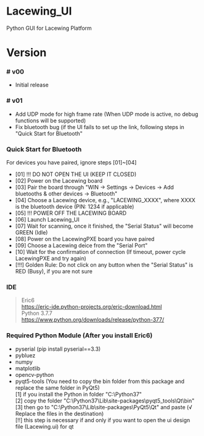 # Lacewing_UI
Python GUI for Lacewing Platform

# Version
### \# v00
* Initial release
### \# v01
* Add UDP mode for high frame rate (When UDP mode is active, no debug functions will be supported)
* Fix bluetooth bug (if the UI fails to set up the link, following steps in "Quick Start for Bluetooth"

### Quick Start for Bluetooth
For devices you have paired, ignore steps [01]~[04]

* [01] !!! DO NOT OPEN THE UI (KEEP IT CLOSED)
* [02] Power on the Lacewing board
* [03] Pair the board through "WIN -> Settings -> Devices -> Add bluetooths & other devices -> Bluetooth"
* [04] Choose a Lacewing device, e.g., "LACEWING_XXXX", where XXXX is the bluetooth device (PIN: 1234 if applicable)
* [05] !!! POWER OFF THE LACEWING BOARD
* [06] Launch Lacewing_UI
* [07] Wait for scanning, once it finished, the "Serial Status" will become GREEN (Idle)
* [08] Power on the LacewingPXE board you have paired
* [09] Choose a Lacewing deice from the "Serial Port"
* [10] Wait for the confirmation of connection (If timeout, power cycle LacewingPXE and try again)
* [!!!] Golden Rule: Do not click on any button when the "Serial Status" is RED (Busy), if you are not sure



### IDE
> Eric6  
> https://eric-ide.python-projects.org/eric-download.html  
> Python 3.7.7  
> https://www.python.org/downloads/release/python-377/  

### Required Python Module (After you install Eric6)
* pyserial (pip install pyserial==3.3)  
* pybluez
* numpy
* matplotlib
* opencv-python
* pyqt5-tools (You need to copy the bin folder from this package and replace the same folder in PyQt5)  
[1] if you install the Python in folder "C:\Python37"  
[2] copy the folder "C:\Python37\Lib\site-packages\pyqt5_tools\Qt\bin"  
[3] then go to "C:\Python37\Lib\site-packages\PyQt5\Qt" and paste (√ Replace the files in the destination)  
[!!] this step is necessary if and only if you want to open the ui design file (Lacewing.ui) for qt  
